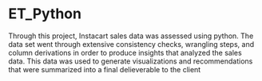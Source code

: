 # ET_Python
Through this project, Instacart sales data was assessed using python. The data set went through extensive consistency checks, wrangling steps, and column derivations in order to produce insights that analyzed the sales data. This data was used to generate visualizations and recommendations that were summarized into a final delieverable to the client
